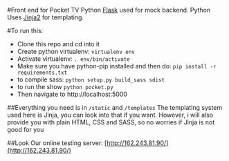 #Front end for Pocket TV
Python [Flask](http://flask.pocoo.org/) used for mock backend. Python Uses [Jinja2](http://jinja.pocoo.org/docs/dev/) for templating.

#To run this:
- Clone this repo and cd into it
- Create python virtualenv: `virtualenv env`
- Activate virtualenv: `. env/bin/activate`
- Make sure you have python-pip installed and then do: `pip install -r requirements.txt`
- to compile sass: `python setup.py build_sass sdist`
- to run the show `python pocket.py`
- Then navigate to http://localhost:5000

##Everything you need is in `/static` and `/templates`
The templating system used here is Jinja, you can look into that if you want.
However, i will also provide you with plain HTML, CSS and SASS, so no worries if Jinja is not good for you

##Look
Our online testing server: [http://162.243.81.90/](http://162.243.81.90/)

